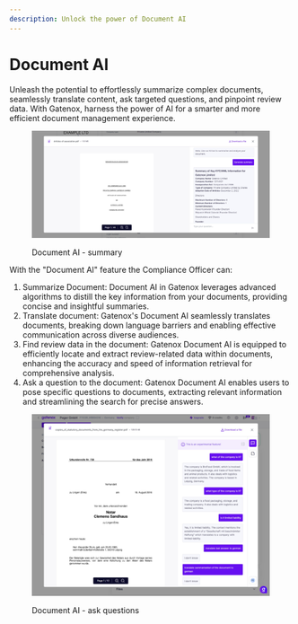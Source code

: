 ```yaml
---
description: Unlock the power of Document AI
---
```


# Document AI

Unleash the potential to effortlessly summarize complex documents, seamlessly translate content, ask targeted questions, and pinpoint review data. With Gatenox, harness the power of AI for a smarter and more efficient document management experience.

<figure><img src="../../.gitbook/assets/DocumentAI_summary.png" alt=""><figcaption><p>Document AI - summary</p></figcaption></figure>



With the "Document AI" feature the Compliance Officer can:

1. Summarize Document: Document AI in Gatenox leverages advanced algorithms to distill the key information from your documents, providing concise and insightful summaries.
2. Translate document: Gatenox's Document AI seamlessly translates documents, breaking down language barriers and enabling effective communication across diverse audiences.
3. Find review data in the document: Gatenox Document AI is equipped to efficiently locate and extract review-related data within documents, enhancing the accuracy and speed of information retrieval for comprehensive analysis.
4. Ask a question to the document: Gatenox Document AI enables users to pose specific questions to documents, extracting relevant information and streamlining the search for precise answers.

<figure><img src="../../.gitbook/assets/DocumentAI_1.png" alt=""><figcaption><p>Document AI - ask questions</p></figcaption></figure>
